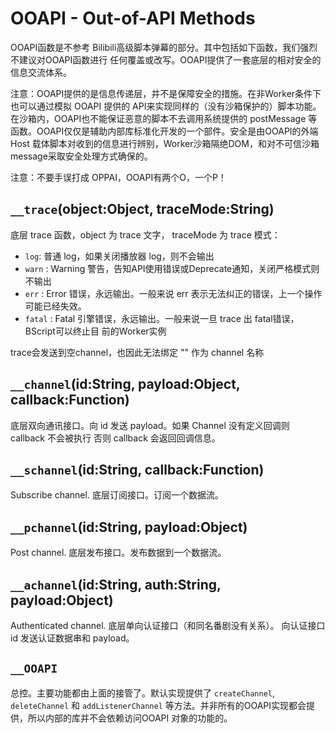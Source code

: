 # OOAPI - Out-of-API Methods

OOAPI函数是不参考 Bilibili高级脚本弹幕的部分。其中包括如下函数，我们强烈不建议对OOAPI函数进行
任何覆盖或改写。OOAPI提供了一套底层的相对安全的信息交流体系。

注意：OOAPI提供的是信息传递层，并不是保障安全的措施。在非Worker条件下也可以通过模拟 OOAPI 提供的
API来实现同样的（没有沙箱保护的）脚本功能。在沙箱内，OOAPI也不能保证恶意的脚本不去调用系统提供的
postMessage 等函数。OOAPI仅仅是辅助内部库标准化开发的一个部件。安全是由OOAPI的外端Host
载体脚本对收到的信息进行辨别，Worker沙箱隔绝DOM，和对不可信沙箱message采取安全处理方式确保的。

注意：不要手误打成 OPPAI，OOAPI有两个O，一个P！

## `__trace`(object:Object, traceMode:String)

底层 trace 函数，object 为 trace 文字， traceMode 为 trace 模式：
- `log`: 普通 log，如果关闭播放器 log，则不会输出
- `warn` : Warning 警告，告知API使用错误或Deprecate通知，关闭严格模式则不输出
- `err` : Error 错误，永远输出。一般来说 err 表示无法纠正的错误，上一个操作可能已经失效。
- `fatal` : Fatal 引擎错误，永远输出。一般来说一旦 trace 出 fatal错误，BScript可以终止目
前的Worker实例

trace会发送到空channel，也因此无法绑定 "" 作为 channel 名称

## `__channel`(id:String, payload:Object, callback:Function)

底层双向通讯接口。向 id 发送 payload。如果 Channel 没有定义回调则 callback 不会被执行
否则 callback 会返回回调信息。

## `__schannel`(id:String, callback:Function)

Subscribe channel. 底层订阅接口。订阅一个数据流。

## `__pchannel`(id:String, payload:Object)

Post channel. 底层发布接口。发布数据到一个数据流。

## `__achannel`(id:String, auth:String, payload:Object)

Authenticated channel. 底层单向认证接口（和同名番剧没有关系）。
向认证接口 id 发送认证数据串和 payload。

## `__OOAPI`

总控。主要功能都由上面的接管了。默认实现提供了 `createChannel`, `deleteChannel` 和
`addListenerChannel` 等方法。并非所有的OOAPI实现都会提供，所以内部的库并不会依赖访问OOAPI
对象的功能的。
